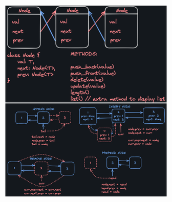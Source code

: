 ![Linked List](../../images/doubly-linked-list.png)
![Linked List Methods](../../images/doubly-linked-list-methods.png)

